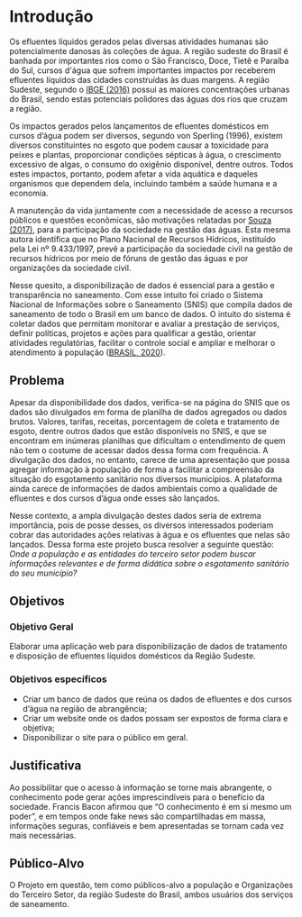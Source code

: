 # Introdução

Os efluentes líquidos gerados pelas diversas atividades humanas são potencialmente danosas às coleções de água. A região sudeste do Brasil é banhada por importantes rios como o São Francisco, Doce, Tietê e Paraíba do Sul, cursos d'água que sofrem importantes impactos por receberem efluentes líquidos das cidades construídas às duas margens. A região Sudeste, segundo o [IBGE (2016)](https://biblioteca.ibge.gov.br/visualizacao/livros/liv99700.pdf) possui as maiores concentrações urbanas do Brasil, sendo estas potenciais polidores das águas dos rios que cruzam a região.

Os impactos gerados pelos lançamentos de efluentes domésticos em cursos d’água podem ser diversos, segundo von Sperling (1996), existem diversos constituintes no esgoto que podem causar a toxicidade para peixes e plantas, proporcionar condições sépticas à água, o crescimento excessivo de algas, o consumo do oxigênio disponível, dentre outros. Todos estes impactos, portanto, podem afetar a vida aquática e daqueles organismos que dependem dela, incluindo também a saúde humana e a economia. 

A manutenção da vida juntamente com a necessidade de acesso a recursos públicos e questões econômicas, são motivações relatadas por [Souza (2017)](http://www.scielo.br/scielo.php?script=sci_arttext&pid=S0104-12902017000401058&lng=pt&nrm=iso), para a participação da sociedade na gestão das águas. Esta mesma autora identifica que no Plano Nacional de Recursos Hídricos, instituído pela Lei nº 9.433/1997, prevê a participação da sociedade civil na gestão de recursos hídricos por meio de fóruns de gestão das águas e por organizações da sociedade civil. 

Nesse quesito, a disponibilização de dados é essencial para a gestão e transparência no saneamento. Com esse intuito foi criado o Sistema Nacional de Informações sobre o Saneamento (SNIS) que compila dados de saneamento de todo o Brasil em um banco de dados. O intuito do sistema é coletar dados que permitam monitorar e avaliar a prestação de serviços, definir políticas, projetos e ações para qualificar a gestão, orientar atividades regulatórias, facilitar o controle social e ampliar e melhorar o atendimento à população ([BRASIL, 2020](http://www.snis.gov.br/downloads/cadernos/2019/DO_SNIS_AO_SINISA_ESGOTO_SNIS_2019.pdf)). 

## Problema

Apesar da disponibilidade dos dados, verifica-se na página do SNIS que os dados são divulgados em forma de planilha de dados agregados ou dados brutos. Valores, tarifas, receitas, porcentagem de coleta e tratamento de esgoto, dentre outros dados que estão disponíveis no SNIS, e que se encontram em inúmeras planilhas que dificultam o entendimento de quem não tem o costume de acessar dados dessa forma com frequência. A divulgação dos dados, no entanto, carece de uma apresentação que possa agregar informação à população de forma a facilitar a compreensão da situação do esgotamento sanitário nos diversos municípios. A plataforma ainda carece de informações de dados ambientais como a qualidade de efluentes e dos cursos d’água onde esses são lançados. 

Nesse contexto, a ampla divulgação destes dados seria de extrema importância, pois de posse desses, os diversos interessados poderiam cobrar das autoridades ações relativas à água e os efluentes que nelas são lançados. Dessa forma este projeto busca resolver a seguinte questão: _Onde a população e as entidades do terceiro setor podem buscar informações relevantes e de forma didática sobre o esgotamento sanitário do seu município?_

## Objetivos

### Objetivo Geral

Elaborar uma aplicação web para disponibilização de dados de tratamento e disposição de efluentes líquidos domésticos da Região Sudeste. 

### Objetivos específicos 

- Criar um banco de dados que reúna os dados de efluentes e dos cursos d’água na região de abrangência; 
- Criar um website onde os dados possam ser expostos de forma clara e objetiva; 
- Disponibilizar o site para o público em geral.

## Justificativa

Ao possibilitar que o acesso à informação se torne mais abrangente, o conhecimento pode gerar ações imprescindíveis para o benefício da sociedade. Francis Bacon afirmou que “O conhecimento é em si mesmo um poder”, e em tempos onde fake news são compartilhadas em massa, informações seguras, confiáveis e bem apresentadas se tornam cada vez mais necessárias.

## Público-Alvo

O Projeto em questão, tem como públicos-alvo a população e Organizações do Terceiro Setor, da região Sudeste do Brasil, ambos usuários dos serviços de saneamento.
